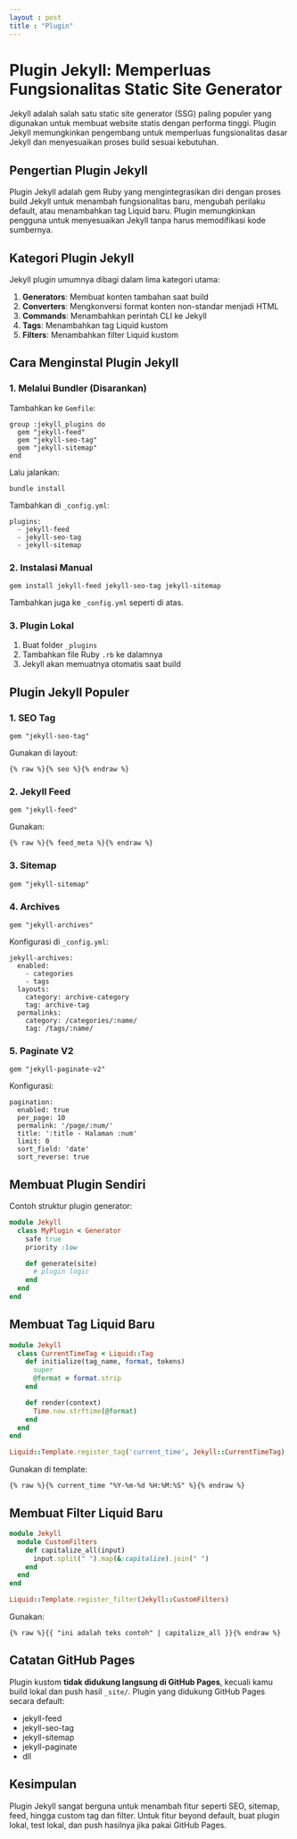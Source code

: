 ```yaml
---
layout : post
title : "Plugin"
---
```


# Plugin Jekyll: Memperluas Fungsionalitas Static Site Generator

Jekyll adalah salah satu static site generator (SSG) paling populer yang digunakan untuk membuat website statis dengan performa tinggi. Plugin Jekyll memungkinkan pengembang untuk memperluas fungsionalitas dasar Jekyll dan menyesuaikan proses build sesuai kebutuhan.

## Pengertian Plugin Jekyll

Plugin Jekyll adalah gem Ruby yang mengintegrasikan diri dengan proses build Jekyll untuk menambah fungsionalitas baru, mengubah perilaku default, atau menambahkan tag Liquid baru. Plugin memungkinkan pengguna untuk menyesuaikan Jekyll tanpa harus memodifikasi kode sumbernya.

## Kategori Plugin Jekyll

Jekyll plugin umumnya dibagi dalam lima kategori utama:

1. **Generators**: Membuat konten tambahan saat build  
2. **Converters**: Mengkonversi format konten non-standar menjadi HTML  
3. **Commands**: Menambahkan perintah CLI ke Jekyll  
4. **Tags**: Menambahkan tag Liquid kustom  
5. **Filters**: Menambahkan filter Liquid kustom  

## Cara Menginstal Plugin Jekyll

### 1. Melalui Bundler (Disarankan)

Tambahkan ke `Gemfile`:

```
group :jekyll_plugins do
  gem "jekyll-feed"
  gem "jekyll-seo-tag"
  gem "jekyll-sitemap"
end
```

Lalu jalankan:

```
bundle install
```

Tambahkan di `_config.yml`:

```
plugins:
  - jekyll-feed
  - jekyll-seo-tag
  - jekyll-sitemap
```

### 2. Instalasi Manual

```
gem install jekyll-feed jekyll-seo-tag jekyll-sitemap
```

Tambahkan juga ke `_config.yml` seperti di atas.

### 3. Plugin Lokal

1. Buat folder `_plugins`  
2. Tambahkan file Ruby `.rb` ke dalamnya  
3. Jekyll akan memuatnya otomatis saat build  

## Plugin Jekyll Populer

### 1. SEO Tag

```
gem "jekyll-seo-tag"
```

Gunakan di layout:
```
{% raw %}{% seo %}{% endraw %}
```

### 2. Jekyll Feed

```
gem "jekyll-feed"
```

Gunakan:
```
{% raw %}{% feed_meta %}{% endraw %}
```

### 3. Sitemap

```
gem "jekyll-sitemap"
```

### 4. Archives

```
gem "jekyll-archives"
```

Konfigurasi di `_config.yml`:
```
jekyll-archives:
  enabled:
    - categories
    - tags
  layouts:
    category: archive-category
    tag: archive-tag
  permalinks:
    category: /categories/:name/
    tag: /tags/:name/
```

### 5. Paginate V2

```
gem "jekyll-paginate-v2"
```

Konfigurasi:
```
pagination:
  enabled: true
  per_page: 10
  permalink: '/page/:num/'
  title: ':title - Halaman :num'
  limit: 0
  sort_field: 'date'
  sort_reverse: true
```

## Membuat Plugin Sendiri

Contoh struktur plugin generator:

```ruby
module Jekyll
  class MyPlugin < Generator
    safe true
    priority :low

    def generate(site)
      # plugin logic
    end
  end
end
```

## Membuat Tag Liquid Baru

```ruby
module Jekyll
  class CurrentTimeTag < Liquid::Tag
    def initialize(tag_name, format, tokens)
      super
      @format = format.strip
    end

    def render(context)
      Time.now.strftime(@format)
    end
  end
end

Liquid::Template.register_tag('current_time', Jekyll::CurrentTimeTag)
```

Gunakan di template:
```
{% raw %}{% current_time "%Y-%m-%d %H:%M:%S" %}{% endraw %}
```

## Membuat Filter Liquid Baru

```ruby
module Jekyll
  module CustomFilters
    def capitalize_all(input)
      input.split(" ").map(&:capitalize).join(" ")
    end
  end
end

Liquid::Template.register_filter(Jekyll::CustomFilters)
```

Gunakan:
```
{% raw %}{{ "ini adalah teks contoh" | capitalize_all }}{% endraw %}
```

## Catatan GitHub Pages

Plugin kustom **tidak didukung langsung di GitHub Pages**, kecuali kamu build lokal dan push hasil `_site/`. Plugin yang didukung GitHub Pages secara default:
- jekyll-feed
- jekyll-seo-tag
- jekyll-sitemap
- jekyll-paginate
- dll

## Kesimpulan

Plugin Jekyll sangat berguna untuk menambah fitur seperti SEO, sitemap, feed, hingga custom tag dan filter. Untuk fitur beyond default, buat plugin lokal, test lokal, dan push hasilnya jika pakai GitHub Pages.